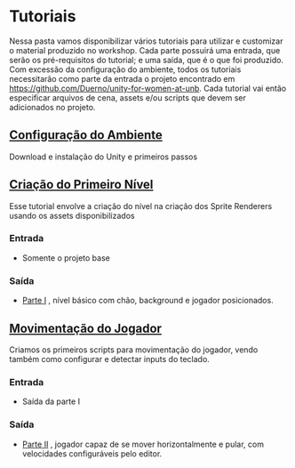 # Tutoriais

Nessa pasta vamos disponibilizar vários tutoriais para utilizar e customizar o material produzido no workshop.
Cada parte possuirá uma entrada, que serão os pré-requisitos do tutorial; e uma saída, que é o que foi produzido.
Com excessão da configuração do ambiente, todos os tutoriais necessitarão como parte da entrada o projeto encontrado em https://github.com/Duerno/unity-for-women-at-unb.
Cada tutorial vai então especificar arquivos de cena, assets e/ou scripts que devem ser adicionados no projeto.

## [Configuração do Ambiente](./Ambiente.md)
  Download e instalação do Unity e primeiros passos
  
## [Criação do Primeiro Nível](./primeiroNivel.md)
  Esse tutorial envolve a criação do nível na criação dos Sprite Renderers usando os assets disponibilizados
  
### Entrada
  - Somente o projeto base
  
### Saída
  - [Parte I](https://github.com/Lizdtre/unity-for-women/tree/master/workshop/Assets/Part%20I) , nível básico com chão, background e jogador posicionados.

## [Movimentação do Jogador](./movimentoPlayer.md)
  Criamos os primeiros scripts para movimentação do jogador, vendo também como configurar e detectar inputs do teclado.

### Entrada
  - Saída da parte I
    
### Saída
  - [Parte II](https://github.com/Lizdtre/unity-for-women/tree/master/workshop/Assets/Part%20II) , jogador capaz de se mover horizontalmente e pular, com velocidades configuráveis pelo editor.
